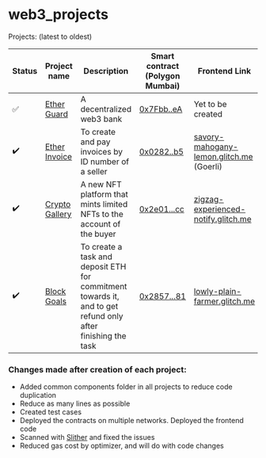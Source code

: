# web3_projects

Projects:  (latest to oldest)

Status | Project name | Description | Smart contract (Polygon Mumbai) | Frontend Link
--- | --- | --- | --- | ---
:white_check_mark: | [Ether Guard](./ether-guard/) | A decentralized web3 bank | [0x7Fbb..eA](https://mumbai.polygonscan.com/address/0x7Fbb4844DEfd9D39b576C8EC8bb4694AA1d498eA) | Yet to be created
:heavy_check_mark: | [Ether Invoice](./ether-invoice/) | To create and pay invoices by ID number of a seller | [0x0282..b5](https://mumbai.polygonscan.com/address/0x02821ab824b78140021c03880245c1c0be06aeb5) | [savory-mahogany-lemon.glitch.me](https://savory-mahogany-lemon.glitch.me/) (Goerli)
:heavy_check_mark: | [Crypto Gallery](./crypto-gallery/) | A new NFT platform that mints limited NFTs to the account of the buyer | [0x2e01...cc](https://mumbai.polygonscan.com/address/0x2e016a9a230e9255faea52b617feb23bf59203cc) | [zigzag-experienced-notify.glitch.me](https://zigzag-experienced-notify.glitch.me/)
:heavy_check_mark: | [Block Goals](./block-goals/) | To create a task and deposit ETH for commitment towards it, and to get refund only after finishing the task | [0x2857...81](https://mumbai.polygonscan.com/address/0x2857c840096F63c5Ab0C8eF6733C92668f314481) | [lowly-plain-farmer.glitch.me](https://lowly-plain-farmer.glitch.me/)


### Changes made after creation of each project:

- Added common components folder in all projects to reduce code duplication
- Reduce as many lines as possible
- Created test cases
- Deployed the contracts on multiple networks. Deployed the frontend code
- Scanned with [Slither](https://github.com/crytic/slither) and fixed the issues
- Reduced gas cost by optimizer, and will do with code changes